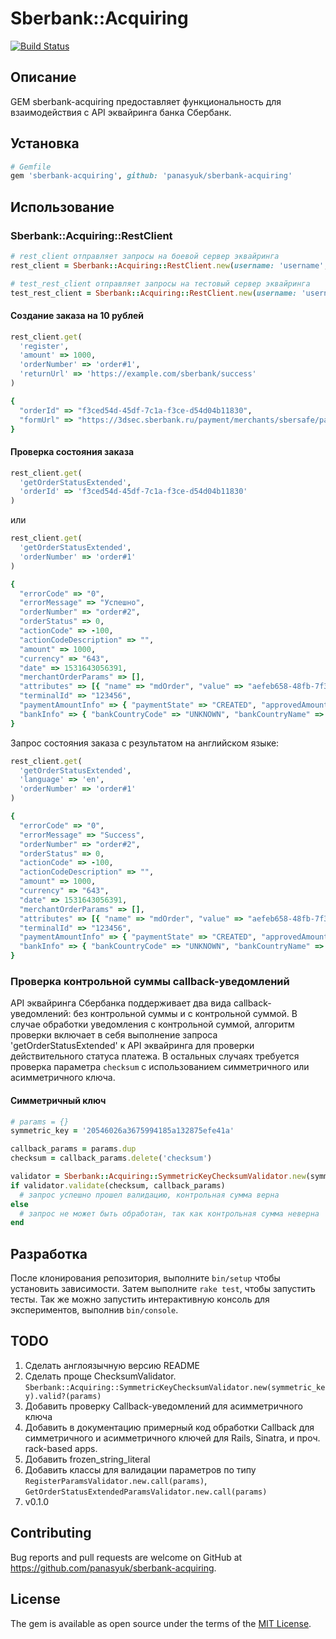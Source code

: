 # Sberbank::Acquiring

[![Build Status](https://travis-ci.org/panasyuk/sberbank-acquiring.svg?branch=master)](https://travis-ci.org/panasyuk/sberbank-acquiring)

## Описание

GEM sberbank-acquiring предоставляет функциональность для взаимодействия с API эквайринга банка Сбербанк.

## Установка

```ruby
# Gemfile
gem 'sberbank-acquiring', github: 'panasyuk/sberbank-acquiring'
```

## Использование

### Sberbank::Acquiring::RestClient

```ruby
# rest_client отправляет запросы на боевой сервер эквайринга
rest_client = Sberbank::Acquiring::RestClient.new(username: 'username', password: 'password')

# test_rest_client отправляет запросы на тестовый сервер эквайринга
test_rest_client = Sberbank::Acquiring::RestClient.new(username: 'username', password: 'password', test: true)
```

#### Создание заказа на 10 рублей
```ruby
rest_client.get(
  'register',
  'amount' => 1000,
  'orderNumber' => 'order#1',
  'returnUrl' => 'https://example.com/sberbank/success'
)
```

```ruby
{
  "orderId" => "f3ced54d-45df-7c1a-f3ce-d54d04b11830",
  "formUrl" => "https://3dsec.sberbank.ru/payment/merchants/sbersafe/payment_ru.html?mdOrder=f3ced54d-45df-7c1a-f3ce-d54d04b11830"
}
```

#### Проверка состояния заказа
```ruby
rest_client.get(
  'getOrderStatusExtended',
  'orderId' => 'f3ced54d-45df-7c1a-f3ce-d54d04b11830'
)
```
или
```ruby
rest_client.get(
  'getOrderStatusExtended',
  'orderNumber' => 'order#1'
)
```

```ruby
{
  "errorCode" => "0",
  "errorMessage" => "Успешно",
  "orderNumber" => "order#2",
  "orderStatus" => 0,
  "actionCode" => -100,
  "actionCodeDescription" => "",
  "amount" => 1000,
  "currency" => "643",
  "date" => 1531643056391,
  "merchantOrderParams" => [],
  "attributes" => [{ "name" => "mdOrder", "value" => "aefeb658-48fb-7f37-aefe-b65804b11830" }],
  "terminalId" => "123456",
  "paymentAmountInfo" => { "paymentState" => "CREATED", "approvedAmount" => 0, "depositedAmount" => 0,  "refundedAmount" => 0},
  "bankInfo" => { "bankCountryCode" => "UNKNOWN", "bankCountryName" => "<Неизвестно>" }
}
```

Запрос состояния заказа с результатом на английском языке:
```ruby
rest_client.get(
  'getOrderStatusExtended',
  'language' => 'en',
  'orderNumber' => 'order#1'
)
```

```ruby
{
  "errorCode" => "0",
  "errorMessage" => "Success",
  "orderNumber" => "order#2",
  "orderStatus" => 0,
  "actionCode" => -100,
  "actionCodeDescription" => "",
  "amount" => 1000,
  "currency" => "643",
  "date" => 1531643056391,
  "merchantOrderParams" => [],
  "attributes" => [{ "name" => "mdOrder", "value" => "aefeb658-48fb-7f37-aefe-b65804b11830" }],
  "terminalId" => "123456",
  "paymentAmountInfo" => { "paymentState" => "CREATED", "approvedAmount" => 0, "depositedAmount" => 0, "refundedAmount" => 0},
  "bankInfo" => { "bankCountryCode" => "UNKNOWN", "bankCountryName" => "<Unknown>" }
}
```

### Проверка контрольной суммы callback-уведомлений

API эквайринга Сбербанка поддерживает два вида callback-уведомлений: без контрольной суммы и с контрольной суммой.
В случае обработки уведомления с контрольной суммой, алгоритм проверки включает в себя выполнение запроса 'getOrderStatusExtended' к API эквайринга для проверки действительного статуса платежа. В остальных случаях требуется проверка параметра `checksum` с использованием симметричного или асимметричного ключа.

#### Симметричный ключ

```ruby
# params = {}
symmetric_key = '20546026a3675994185a132875efe41a'

callback_params = params.dup
checksum = callback_params.delete('checksum')

validator = Sberbank::Acquiring::SymmetricKeyChecksumValidator.new(symmetric_key)
if validator.validate(checksum, callback_params)
  # запрос успешно прошел валидацию, контрольная сумма верна
else
  # запрос не может быть обработан, так как контрольная сумма неверна
end
```

## Разработка

После клонирования репозитория, выполните `bin/setup` чтобы установить зависимости. Затем выполните `rake test`, чтобы запустить тесты. Так же можно запустить интерактивную консоль для экспериментов, выполнив `bin/console`.

## TODO

1. Сделать англоязычную версию README
2. Сделать проще ChecksumValidator. `Sberbank::Acquiring::SymmetricKeyChecksumValidator.new(symmetric_key).valid?(params)`
3. Добавить проверку Callback-уведомлений для асимметричного ключа
4. Добавить в документацию примерный код обработки Callback для симметричного и асимметричного ключей для Rails, Sinatra, и проч. rack-based apps.
5. Добавить frozen_string_literal
6. Добавить классы для валидации параметров по типу `RegisterParamsValidator.new.call(params)`, `GetOrderStatusExtendedParamsValidator.new.call(params)`
7. v0.1.0

## Contributing

Bug reports and pull requests are welcome on GitHub at https://github.com/panasyuk/sberbank-acquiring.

## License

The gem is available as open source under the terms of the [MIT License](https://opensource.org/licenses/MIT).
